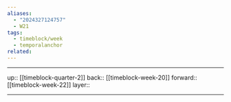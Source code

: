 ```yaml
---
aliases:
  - "2024327124757"
  - W21
tags:
  - timeblock/week
  - temporalanchor
related:
---
```




***

up:: [[timeblock-quarter-2]]
back:: [[timeblock-week-20]]
forward:: [[timeblock-week-22]]
layer:: 

***

